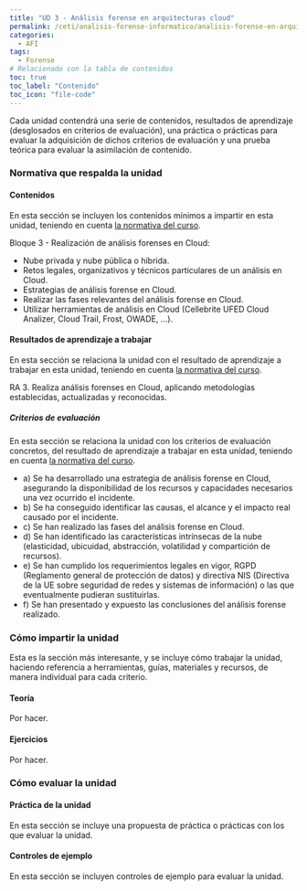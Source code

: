 ```yaml
---
title: "UD 3 - Análisis forense en arquitecturas cloud"
permalink: /ceti/analisis-forense-informatico/analisis-forense-en-arquitecturas-cloud
categories:
  - AFI
tags:
  - Forense
# Relacionado con la tabla de contenidos
toc: true
toc_label: "Contenido"
toc_icon: "file-code"
---
```


Cada unidad contendrá una serie de contenidos, resultados de aprendizaje (desglosados en criterios de evaluación), una práctica o prácticas para evaluar la adquisición de dichos criterios de evaluación y una prueba teórica para evaluar la asimilación de contenido.

### Normativa que respalda la unidad

#### Contenidos

En esta sección se incluyen los contenidos mínimos a impartir en esta unidad, teniendo en cuenta [la normativa del curso](https://www.boe.es/diario_boe/txt.php?id=BOE-A-2020-4963).

Bloque 3 - Realización de análisis forenses en Cloud:

- Nube privada y nube pública o híbrida.
- Retos legales, organizativos y técnicos particulares de un análisis en Cloud.
- Estrategias de análisis forense en Cloud.
- Realizar las fases relevantes del análisis forense en Cloud.
- Utilizar herramientas de análisis en Cloud (Cellebrite UFED Cloud Analizer, Cloud Trail, Frost, OWADE, ...).

#### Resultados de aprendizaje a trabajar

En esta sección se relaciona la unidad con el resultado de aprendizaje a trabajar en esta unidad, teniendo en cuenta [la normativa del curso](https://www.boe.es/diario_boe/txt.php?id=BOE-A-2020-4963).

RA 3. Realiza análisis forenses en Cloud, aplicando metodologías establecidas, actualizadas y reconocidas.

##### Criterios de evaluación

En esta sección se relaciona la unidad con los criterios de evaluación concretos, del resultado de aprendizaje a trabajar en esta unidad, teniendo en cuenta [la normativa del curso](https://www.boe.es/diario_boe/txt.php?id=BOE-A-2020-4963).

- a) Se ha desarrollado una estrategia de análisis forense en Cloud, asegurando la disponibilidad de los recursos y capacidades necesarios una vez ocurrido el incidente.
- b) Se ha conseguido identificar las causas, el alcance y el impacto real causado por el incidente.
- c) Se han realizado las fases del análisis forense en Cloud.
- d) Se han identificado las características intrínsecas de la nube (elasticidad, ubicuidad, abstracción, volatilidad y compartición de recursos).
- e) Se han cumplido los requerimientos legales en vigor, RGPD (Reglamento general de protección de datos) y directiva NIS (Directiva de la UE sobre seguridad de redes y sistemas de información) o las que eventualmente pudieran sustituirlas.
- f) Se han presentado y expuesto las conclusiones del análisis forense realizado.

### Cómo impartir la unidad

Esta es la sección más interesante, y se incluye cómo trabajar la unidad, haciendo referencia a herramientas, guías, materiales y recursos, de manera individual para cada criterio.

#### Teoría

Por hacer.

#### Ejercicios

Por hacer.

### Cómo evaluar la unidad

#### Práctica de la unidad

En esta sección se incluye una propuesta de práctica o prácticas con los que evaluar la unidad.

#### Controles de ejemplo

En esta sección se incluyen controles de ejemplo para evaluar la unidad.
